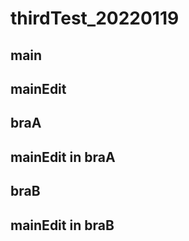 # thirdTest_20220119

## main

## mainEdit

## braA

## mainEdit in braA
## braB

## mainEdit in braB
